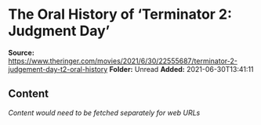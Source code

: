 # The Oral History of ‘Terminator 2: Judgment Day’

**Source:** https://www.theringer.com/movies/2021/6/30/22555687/terminator-2-judgement-day-t2-oral-history
**Folder:** Unread
**Added:** 2021-06-30T13:41:11




## Content
*Content would need to be fetched separately for web URLs*
